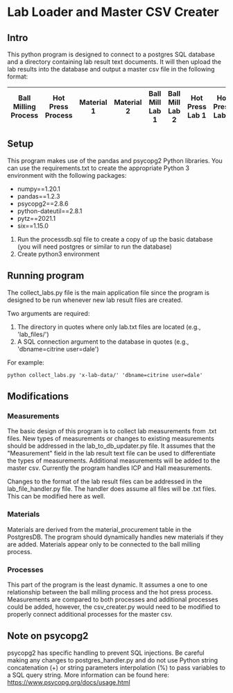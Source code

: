 # Lab Loader and Master CSV Creater

## Intro
This python program is designed to connect to a postgres SQL database and a directory containing lab result text documents. It will then upload the lab results into the database and output a master csv file in the following format:

Ball Milling Process | Hot Press Process | Material 1 | Material 2 | Ball Mill Lab 1 | Ball Mill Lab 2 | Hot Press Lab 1 | Hot Press Lab 2
 ------------------- | ----------------- | ---------- | ---------- | --------------- | --------------- | --------------- | ---------------

## Setup
This program makes use of the pandas and psycopg2 Python libraries.
You can use the requirements.txt to create the appropriate Python 3 environment with the following packages:
* numpy==1.20.1
* pandas==1.2.3
* psycopg2==2.8.6
* python-dateutil==2.8.1
* pytz==2021.1
* six==1.15.0

1. Run the processdb.sql file to create a copy of up the basic database (you will need postgres or similar to run the database)
2. Create python3 environment

## Running program
The collect_labs.py file is the main application file since the program is designed to be run whenever new lab result files are created.

Two arguments are required:
1. The directory in quotes where only lab.txt files are located (e.g., 'lab_files/')
2. A SQL connection argument to the database in quotes (e.g., 'dbname=citrine user=dale')

For example:
```
python collect_labs.py 'x-lab-data/' 'dbname=citrine user=dale'
```

## Modifications
### Measurements
The basic design of this program is to collect lab measurements from .txt files. New types of measurements or changes to existing measurements should be addressed in the lab_to_db_updater.py file. It assumes that the "Measurement" field in the lab result text file can be used to differentiate the types of measurements. Additional measurements will be added to the master csv. Currently the program handles ICP and Hall measurements.

Changes to the format of the lab result files can be addressed in the lab_file_handler.py file. The handler does assume all files will be .txt files. This can be modified here as well.

### Materials
Materials are derived from the material_procurement table in the PostgresDB. The program should dynamically handles new materials if they are added. Materials appear only to be connected to the ball milling process.

### Processes
This part of the program is the least dynamic. It assumes a one to one relationship between the ball milling process and the hot press process. Measurements are compared to both processes and additional processes could be added, however, the csv_creater.py would need to be modified to properly connect additional processes for the master csv.

## Note on psycopg2
psycopg2 has specific handling to prevent SQL injections. Be careful making any changes to postgres_handler.py and do not use Python string concatenation (+) or string parameters interpolation (%) to pass variables to a SQL query string.
More information can be found here: https://www.psycopg.org/docs/usage.html
